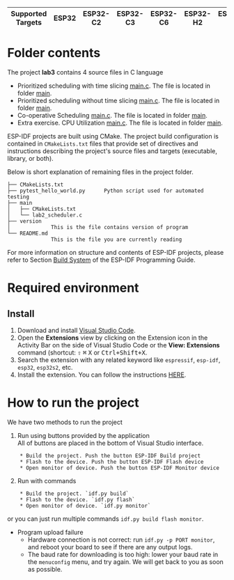 | Supported Targets | ESP32 | ESP32-C2 | ESP32-C3 | ESP32-C6 | ESP32-H2 | ESP32-S2 | ESP32-S3 |
| ----------------- | ----- | -------- | -------- | -------- | -------- | -------- | -------- |

# Folder contents
The project **lab3** contains 4 source files in C language 

* Prioritized scheduling with time slicing [main.c](Prioritized_scheduling_time_slicing/main/main.c). The file is located in folder [main](Prioritized_scheduling_time_slicing/main).
* Prioritized scheduling without time slicing [main.c](Prioritized_scheduling_without_time_slicing/main/main.c). The file is located in folder [main](Prioritized_scheduling_without_time_slicing/main).
* Co-operative Scheduling [main.c](Co-operative_Scheduling/main/Co-operative_Scheduling.c). The file is located in folder [main](Co-operative_Scheduling/main).
* Extra exercise. CPU Utilization [main.c](cpuUtilization/main/main.c). The file is located in folder [main](cpuUtilization/main).

ESP-IDF projects are built using CMake. The project build configuration is contained in `CMakeLists.txt` files that provide set of directives and instructions describing the project's source files and targets (executable, library, or both).

Below is short explanation of remaining files in the project folder.
```
├── CMakeLists.txt
├── pytest_hello_world.py      Python script used for automated testing
├── main
│   ├── CMakeLists.txt
│   └── lab2_scheduler.c
├── version
│             This is the file contains version of program
└── README.md    
              This is the file you are currently reading
```

For more information on structure and contents of ESP-IDF projects, please refer to Section [Build System](https://docs.espressif.com/projects/esp-idf/en/latest/esp32/api-guides/build-system.html) of the ESP-IDF Programming Guide.
# Required environment
## Install
1. Download and install [Visual Studio Code](https://code.visualstudio.com/).
2. Open the **Extensions** view by clicking on the Extension icon in the Activity Bar on the side of Visual Studio Code or the **View: Extensions** command (shortcut: <kbd>⇧</kbd> <kbd>⌘</kbd> <kbd>X</kbd> or <kbd>Ctrl+Shift+X</kbd>.
3. Search the extension with any related keyword like `espressif`, `esp-idf`, `esp32`, `esp32s2`, etc.
4. Install the extension. You can follow the instructions [HERE](https://github.com/espressif/vscode-esp-idf-extension/blob/master/docs/tutorial/install.md).
# How to run the project
We have two methods to run the project
1. Run using buttons provided by the application<br>
All of buttons are placed in the bottom of Visual Studio interface.
```
    * Build the project. Push the button ESP-IDF Build project
    * Flash to the device. Push the button ESP-IDF Flash device
    * Open monitor of device. Push the button ESP-IDF Monitor device
```
2. Run with commands
```
    * Build the project. `idf.py build`
    * Flash to the device. `idf.py flash`
    * Open monitor of device. `idf.py monitor`
```
or you can just run multiple commands `idf.py build flash monitor`.

* Program upload failure
    * Hardware connection is not correct: run `idf.py -p PORT monitor`, and reboot your board to see if there are any output logs.
    * The baud rate for downloading is too high: lower your baud rate in the `menuconfig` menu, and try again.
We will get back to you as soon as possible.

